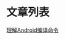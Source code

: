 # 文章列表

[理解Android编译命令](https://github.com/NoBaldTeam/00_Android/blob/master/%E7%BC%96%E8%AF%91AOSP/%E7%90%86%E8%A7%A3Android%E7%BC%96%E8%AF%91%E5%91%BD%E4%BB%A4.md)

